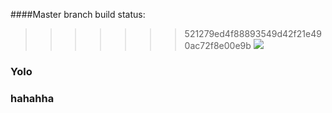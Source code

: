 ####Master branch build status:
>>>>>>> 521279ed4f88893549d42f21e490ac72f8e00e9b
![](https://travis-ci.org/Jasbir23/JestTry.svg?branch=master)
### Yolo
### hahahha
